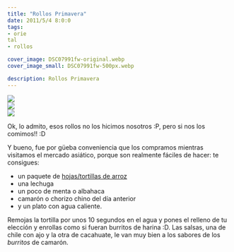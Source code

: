 ```yaml
---
title: "Rollos Primavera"
date: 2011/5/4 8:0:0
tags: 
- orie
tal
- rollos

cover_image: DSC07991fw-original.webp
cover_image_small: DSC07991fw-500px.webp

description: Rollos Primavera
---
```



[![](DSC07991fw-800px.webp)](DSC07991fw-original.webp)  
[![](DSC07992fw-800px.webp)](DSC07992fw-original.webp)  
[![](DSC07995fw-800px.webp)](DSC07995fw-original.webp)

Ok, lo admito, esos rollos no los hicimos nosotros :P, pero si nos los comimos!! :D  

Y bueno, fue por güeba conveniencia que los compramos mientras visitamos el mercado asiático, porque son realmente fáciles de hacer: te consigues:

* un paquete de [hojas/tortillas de arroz](https://www.amazon.com/dp/B07D61LBQP/)
* una lechuga
* un poco de menta o albahaca
* camarón o chorizo chino del día anterior
* y un plato con agua caliente. 

Remojas la tortilla por unos 10 segundos en el agua y pones el relleno de tu elección y enrollas como si fueran burritos de harina :D. Las salsas, una de chile con ajo y la otra de cacahuate, le van muy bien a los sabores de los *burritos* de camarón.
